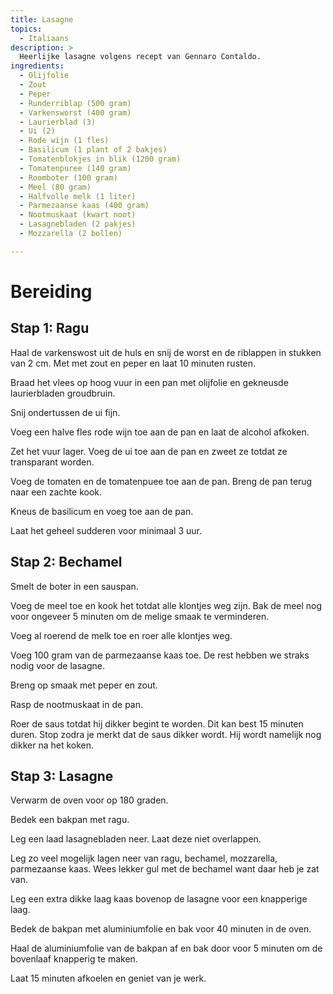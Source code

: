 ```yaml
---
title: Lasagne
topics:
  - Italiaans 
description: >
  Heerlijke lasagne volgens recept van Gennaro Contaldo. 
ingredients:
  - Olijfolie
  - Zout
  - Peper
  - Runderriblap (500 gram)
  - Varkensworst (400 gram)
  - Laurierblad (3)
  - Ui (2)
  - Rode wijn (1 fles)
  - Basilicum (1 plant of 2 bakjes)
  - Tomatenblokjes in blik (1200 gram)
  - Tomatenpuree (140 gram)
  - Roomboter (100 gram)
  - Meel (80 gram)
  - Halfvolle melk (1 liter)
  - Parmezaanse kaas (400 gram)
  - Nootmuskaat (kwart noot)
  - Lasagnebladen (2 pakjes)
  - Mozzarella (2 bollen)

---
```


# Bereiding

## Stap 1: Ragu

Haal de varkenswost uit de huls en snij de worst en de riblappen in stukken van 2 cm. Met met zout en peper en laat 10
minuten rusten.

Braad het vlees op hoog vuur in een pan met olijfolie en gekneusde laurierbladen groudbruin.

Snij ondertussen de ui fijn.

Voeg een halve fles rode wijn toe aan de pan en laat de alcohol afkoken.

Zet het vuur lager. Voeg de ui toe aan de pan en zweet ze totdat ze transparant worden.

Voeg de tomaten en de tomatenpuee toe aan de pan. Breng de pan terug naar een zachte kook.

Kneus de basilicum en voeg toe aan de pan.

Laat het geheel sudderen voor minimaal 3 uur.

## Stap 2: Bechamel

Smelt de boter in een sauspan.

Voeg de meel toe en kook het totdat alle klontjes weg zijn. Bak de meel nog voor ongeveer 5 minuten om de melige smaak
te verminderen.

Voeg al roerend de melk toe en roer alle klontjes weg.

Voeg 100 gram van de parmezaanse kaas toe. De rest hebben we straks nodig voor de lasagne.

Breng op smaak met peper en zout.

Rasp de nootmuskaat in de pan.

Roer de saus totdat hij dikker begint te worden. Dit kan best 15 minuten duren. Stop zodra je merkt dat de saus dikker
wordt. Hij wordt namelijk nog dikker na het koken.

## Stap 3: Lasagne

Verwarm de oven voor op 180 graden.

Bedek een bakpan met ragu.

Leg een laad lasagnebladen neer. Laat deze niet overlappen.

Leg zo veel mogelijk lagen neer van ragu, bechamel, mozzarella, parmezaanse kaas. Wees lekker gul met de bechamel want
daar heb je zat van.

Leg een extra dikke laag kaas bovenop de lasagne voor een knapperige laag.

Bedek de bakpan met aluminiumfolie en bak voor 40 minuten in de oven.

Haal de aluminiumfolie van de bakpan af en bak door voor 5 minuten om de bovenlaaf knapperig te maken.

Laat 15 minuten afkoelen en geniet van je werk.
